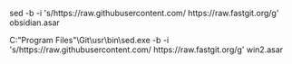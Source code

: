 sed -b -i 's/https:\/\/raw\.githubusercontent\.com/          https:\/\/raw\.fastgit\.org/g' obsidian.asar


C:\"Program Files"\Git\usr\bin\sed.exe -b -i 's/https:\/\/raw\.githubusercontent\.com/          https:\/\/raw\.fastgit\.org/g' win2.asar